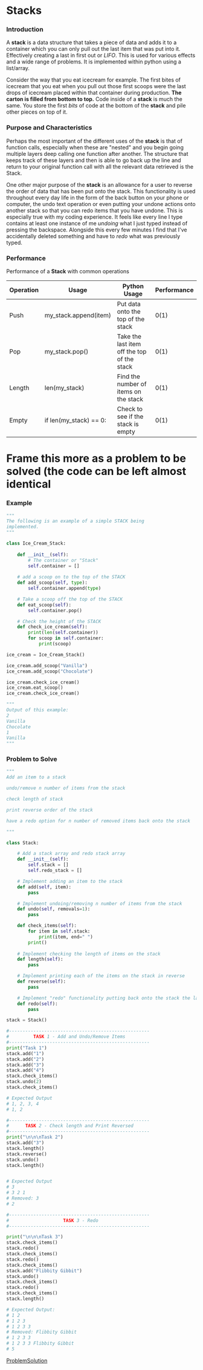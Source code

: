 # Stacks

### Introduction

A **stack** is a data structure that takes a piece of data and adds it to a container which you can only pull out the last item that was put into it. Effectively creating a last in first out or *LIFO*. This is used for various effects and a wide range of problems. It is implemented within python using a list/array.

Consider the way that you eat icecream for example. The first bites of icecream that you eat when you pull out those first scoops were the last drops of icecream placed within that container during production. **The carton is filled from bottom to top.** Code inside of a **stack** is much the same. You store the first *bits* of code at the bottom of the **stack** and pile other pieces on top of it.

### Purpose and Characteristics

Perhaps the most important of the different uses of the **stack** is that of function calls, especially when these are "nested" and you begin going multiple layers deep calling one function after another. The structure that keeps track of these layers and then is able to go back up the line and return to your original function call with all the relevant data retrieved is the Stack.

One other major purpose of the **stack** is an allowance for a user to reverse the order of data that has been put onto the stack. This functionality is used throughout every day life in the form of the back button on your phone or computer, the undo text operation or even putting your undone actions onto another stack so that you can redo items that you have undone. This is especially true with my coding experience. It feels like every line I type contains at least one instance of me *undoing* what I just typed instead of pressing the backspace. Alongside this every few minutes I find that I've accidentally deleted something and have to *redo* what was previously typed.



### Performance

Performance of a **Stack** with common operations

Operation | Usage | Python Usage | Performance 
----------|-------|--------------|------------
Push       | my_stack.append(item) | Put data onto the top of the stack | 0(1)
Pop    | my_stack.pop() | Take the last item off the top of the stack | 0(1)
Length    | len(my_stack) | Find the number of items on the stack | 0(1)
Empty     | if len(my_stack) == 0: | Check to see if the stack is empty | 0(1)


# Frame this more as a problem to be solved (the code can be left almost identical
### Example
```python
"""
The following is an example of a simple STACK being
implemented.
"""

class Ice_Cream_Stack:
    
    def __init__(self):
        # The container or "Stack"
        self.container = []
        
    # add a scoop on to the top of the STACK
    def add_scoop(self, type):
        self.container.append(type)

    # Take a scoop off the top of the STACK
    def eat_scoop(self):
        self.container.pop()

    # Check the height of the STACK
    def check_ice_cream(self):
        print(len(self.container))
        for scoop in self.container:
            print(scoop)

ice_cream = Ice_Cream_Stack()

ice_cream.add_scoop("Vanilla")
ice_cream.add_scoop("Chocolate")

ice_cream.check_ice_cream()
ice_cream.eat_scoop()
ice_cream.check_ice_cream()

"""
Output of this example:
2
Vanilla
Chocolate
1
Vanilla
"""
```

### Problem to Solve
```Python
"""
Add an item to a stack

undo/remove n number of items from the stack

check length of stack

print reverse order of the stack

have a redo option for n number of removed items back onto the stack

"""

class Stack:

    # Add a stack array and redo stack array
    def __init__(self):
        self.stack = []
        self.redo_stack = []

    # Implement adding an item to the stack
    def add(self, item):
        pass

    # Implement undoing/removing n number of items from the stack
    def undo(self, removals=1):
        pass

    def check_items(self):
        for item in self.stack:
            print(item, end=" ")
        print()
            
    # Implement checking the length of items on the stack
    def length(self):
        pass

    # Implement printing each of the items on the stack in reverse
    def reverse(self):
        pass

    # Implement "redo" functionality putting back onto the stack the last thing that was taken off the stack
    def redo(self):
        pass

stack = Stack()

#----------------------------------------------------
#         TASK 1 - Add and Undo/Remove Items
#----------------------------------------------------
print("Task 1")
stack.add("1")
stack.add("2")
stack.add("3")
stack.add("4")
stack.check_items()
stack.undo(2)
stack.check_items()

# Expected Output
# 1, 2, 3, 4
# 1, 2

#----------------------------------------------------
#      TASK 2 - Check length and Print Reversed
#----------------------------------------------------
print("\n\n\nTask 2")
stack.add("3")
stack.length()
stack.reverse()
stack.undo()
stack.length()


# Expected Output
# 3
# 3 2 1 
# Removed: 3
# 2

#----------------------------------------------------
#                    TASK 3 - Redo 
#----------------------------------------------------

print("\n\n\nTask 3")
stack.check_items()
stack.redo()
stack.check_items()
stack.redo()
stack.check_items()
stack.add("Flibbity Gibbit")
stack.undo()
stack.check_items()
stack.redo()
stack.check_items()
stack.length()

# Expected Output:
# 1 2 
# 1 2 3 
# 1 2 3 3 
# Removed: Flibbity Gibbit
# 1 2 3 3 
# 1 2 3 3 Flibbity Gibbit 
# 5
```

[ProblemSolution](Stacks_problem_solution.md)
